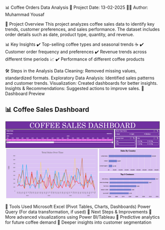 📊 Coffee Orders Data Analysis
📅 Project Date: 13-02-2025
👨‍💻 Author: Muhammad Yousaf

📌 Project Overview
This project analyzes coffee sales data to identify key trends, customer preferences, and sales performance. The dataset includes order details such as date, product type, quantity, and revenue.

📊 Key Insights
✔️ Top-selling coffee types and seasonal trends ☕
✔️ Customer order frequency and preferences
✔️ Revenue trends across different time periods 📈
✔️ Performance of different coffee products

🛠️ Steps in the Analysis
Data Cleaning: Removed missing values, standardized formats.
Exploratory Data Analysis: Identified sales patterns and customer trends.
Visualization: Created dashboards for better insights.
Insights & Recommendations: Suggested actions to improve sales.
📸 Dashboard Preview
## 📊 Coffee Sales Dashboard

![Coffee Sales Dashboard](coffeeOrdersData_Dashboard.PNG)

🚀 Tools Used
Microsoft Excel (Pivot Tables, Charts, Dashboards)
Power Query (For data transformation, if used)
📌 Next Steps & Improvements
🔹 More advanced visualizations using Power BI/Tableau
🔹 Predictive analytics for future coffee demand
🔹 Deeper insights into customer segmentation